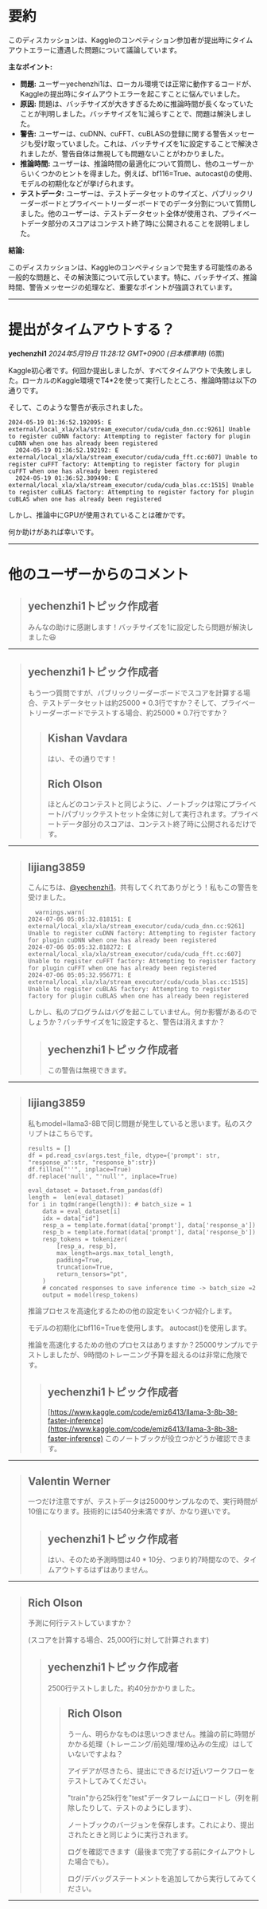 # 要約 
このディスカッションは、Kaggleのコンペティション参加者が提出時にタイムアウトエラーに遭遇した問題について議論しています。

**主なポイント:**

* **問題:** ユーザーyechenzhi1は、ローカル環境では正常に動作するコードが、Kaggleの提出時にタイムアウトエラーを起こすことに悩んでいました。
* **原因:** 問題は、バッチサイズが大きすぎるために推論時間が長くなっていたことが判明しました。バッチサイズを1に減らすことで、問題は解決しました。
* **警告:** ユーザーは、cuDNN、cuFFT、cuBLASの登録に関する警告メッセージも受け取っていました。これは、バッチサイズを1に設定することで解決されましたが、警告自体は無視しても問題ないことがわかりました。
* **推論時間:** ユーザーは、推論時間の最適化について質問し、他のユーザーからいくつかのヒントを得ました。例えば、bf116=True、autocast()の使用、モデルの初期化などが挙げられます。
* **テストデータ:** ユーザーは、テストデータセットのサイズと、パブリックリーダーボードとプライベートリーダーボードでのデータ分割について質問しました。他のユーザーは、テストデータセット全体が使用され、プライベートデータ部分のスコアはコンテスト終了時に公開されることを説明しました。

**結論:**

このディスカッションは、Kaggleのコンペティションで発生する可能性のある一般的な問題と、その解決策について示しています。特に、バッチサイズ、推論時間、警告メッセージの処理など、重要なポイントが強調されています。


---
# 提出がタイムアウトする？

**yechenzhi1** *2024年5月19日 11:28:12 GMT+0900 (日本標準時)* (6票)

Kaggle初心者です。何回か提出しましたが、すべてタイムアウトで失敗しました。ローカルのKaggle環境でT4*2を使って実行したところ、推論時間は以下の通りです。

そして、このような警告が表示されました。

```
2024-05-19 01:36:52.192095: E external/local_xla/xla/stream_executor/cuda/cuda_dnn.cc:9261] Unable to register cuDNN factory: Attempting to register factory for plugin cuDNN when one has already been registered
  2024-05-19 01:36:52.192192: E external/local_xla/xla/stream_executor/cuda/cuda_fft.cc:607] Unable to register cuFFT factory: Attempting to register factory for plugin cuFFT when one has already been registered
  2024-05-19 01:36:52.309490: E external/local_xla/xla/stream_executor/cuda/cuda_blas.cc:1515] Unable to register cuBLAS factory: Attempting to register factory for plugin cuBLAS when one has already been registered
```

しかし、推論中にGPUが使用されていることは確かです。

何か助けがあれば幸いです。

---
# 他のユーザーからのコメント

> ## yechenzhi1トピック作成者
> 
> みんなの助けに感謝します！バッチサイズを1に設定したら問題が解決しました😃
> 
> 
> 
---
> ## yechenzhi1トピック作成者
> 
> もう一つ質問ですが、パブリックリーダーボードでスコアを計算する場合、テストデータセットは約25000 * 0.3行ですか？そして、プライベートリーダーボードでテストする場合、約25000 * 0.7行ですか？
> 
> 
> 
> > ## Kishan Vavdara
> > 
> > はい、その通りです！
> > 
> > 
> > 
> > ## Rich Olson
> > 
> > ほとんどのコンテストと同じように、ノートブックは常にプライベート/パブリックテストセット全体に対して実行されます。プライベートデータ部分のスコアは、コンテスト終了時に公開されるだけです。
> > 
> > 
> > 
---
> ## lijiang3859
> 
> こんにちは、[@yechenzhi1](https://www.kaggle.com/yechenzhi1)。共有してくれてありがとう！私もこの警告を受けました。
> 
> ```
>   warnings.warn(
> 2024-07-06 05:05:32.818151: E external/local_xla/xla/stream_executor/cuda/cuda_dnn.cc:9261] Unable to register cuDNN factory: Attempting to register factory for plugin cuDNN when one has already been registered
> 2024-07-06 05:05:32.818272: E external/local_xla/xla/stream_executor/cuda/cuda_fft.cc:607] Unable to register cuFFT factory: Attempting to register factory for plugin cuFFT when one has already been registered
> 2024-07-06 05:05:32.956771: E external/local_xla/xla/stream_executor/cuda/cuda_blas.cc:1515] Unable to register cuBLAS factory: Attempting to register factory for plugin cuBLAS when one has already been registered
> 
> ```
> 
> しかし、私のプログラムはバグを起こしていません。何か影響があるのでしょうか？バッチサイズを1に設定すると、警告は消えますか？
> 
> 
> 
> > ## yechenzhi1トピック作成者
> > 
> > この警告は無視できます。
> > 
> > 
> > 
---
> ## lijiang3859
> 
> 私もmodel=llama3-8Bで同じ問題が発生していると思います。私のスクリプトはこちらです。
> 
> ```
> results = []
> df = pd.read_csv(args.test_file, dtype={'prompt': str, "response_a":str, "response_b":str})
> df.fillna("''", inplace=True)
> df.replace('null', "'null'", inplace=True)
> 
> eval_dataset = Dataset.from_pandas(df)
> length =  len(eval_dataset)
> for i in tqdm(range(length)): # batch_size = 1
>     data = eval_dataset[i]
>     idx = data["id"]
>     resp_a = template.format(data['prompt'], data['response_a'])
>     resp_b = template.format(data['prompt'], data['response_b'])
>     resp_tokens = tokenizer(
>         [resp_a, resp_b],
>         max_length=args.max_total_length,
>         padding=True,
>         truncation=True,
>         return_tensors="pt",
>     )
>     # concated responses to save inference time -> batch_size =2
>     output = model(resp_tokens)
> 
> ```
> 
> 推論プロセスを高速化するための他の設定をいくつか紹介します。
> 
> モデルの初期化にbf116=Trueを使用します。
> autocast()を使用します。
> 
> 推論を高速化するための他のプロセスはありますか？25000サンプルでテストしましたが、9時間のトレーニング予算を超えるのは非常に危険です。
> 
> 
> 
> > ## yechenzhi1トピック作成者
> > 
> > [https://www.kaggle.com/code/emiz6413/llama-3-8b-38-faster-inference](https://www.kaggle.com/code/emiz6413/llama-3-8b-38-faster-inference)  このノートブックが役立つかどうか確認できます。
> > 
> > 
> > 
---
> ## Valentin Werner
> 
> 一つだけ注意ですが、テストデータは25000サンプルなので、実行時間が10倍になります。技術的には540分未満ですが、かなり遅いです。
> 
> 
> 
> > ## yechenzhi1トピック作成者
> > 
> > はい、そのため予測時間は40 * 10分、つまり約7時間なので、タイムアウトするはずはありません。
> > 
> > 
> > 
---
> ## Rich Olson
> 
> 予測に何行テストしていますか？
> 
> (スコアを計算する場合、25,000行に対して計算されます)
> 
> 
> 
> > ## yechenzhi1トピック作成者
> > 
> > 2500行テストしました。約40分かかりました。
> > 
> > 
> > 
> > > ## Rich Olson
> > > 
> > > うーん、明らかなものは思いつきません。推論の前に時間がかかる処理（トレーニング/前処理/埋め込みの生成）はしていないですよね？
> > > 
> > > アイデアが尽きたら、提出にできるだけ近いワークフローをテストしてみてください。
> > > 
> > > "train"から25k行を"test"データフレームにロードし（列を削除したりして、テストのようにします）、
> > > 
> > > ノートブックのバージョンを保存します。これにより、提出されたときと同じように実行されます。
> > > 
> > > ログを確認できます（最後まで完了する前にタイムアウトした場合でも）。
> > > 
> > > ログ/デバッグステートメントを追加してから実行してみてください。
> > > 
> > > 
> > > 
---

